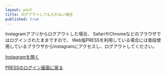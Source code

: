 ```yaml
---
layout: post
title: ログアウトしても入れない場合
published: true
---
```


Instagramアプリからログアウトした場合、
SafariやChromeなどのブラウザではログインされたままですので、
Web版PRESSを利用している場合には普段使用しているブラウザからInstagramにアクセスし、ログアウトしてください。

[Instagramを開く](https://www.instagram.com/)

[PRESSのログイン画面に戻る](https://pressblog.me/insta_users/sign_in)
